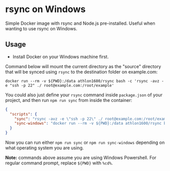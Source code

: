 # rsync on Windows

Simple Docker image with rsync and Node.js pre-installed. Useful when wanting to use rsync on Windows.

## Usage

- Install Docker on your Windows machine first.

Command below will mount the current directory as the "source" directory that will be synced using `rsync` to
the destination folder on example.com:

```shell
docker run --rm -v ${PWD}:/data athlon1600/rsync bash -c 'rsync -avz -e "ssh -p 22" ./ root@example.com:/root/example'
```

You could also just define your `rsync` command inside `package.json` of your project, and then run `npm run sync`
from inside the container:

```json
{
  "scripts": {
    "sync": "rsync -avz -e \"ssh -p 22\" ./ root@example.com:/root/example",
    "sync-windows": "docker run --rm -v ${PWD}:/data athlon1600/rsync bash -c \"npm run sync\""
  }
}
```

Now you can run either `npm run sync` or `npm run sync-windows` depending on what operating system you are using.

**Note:** commands above assume you are using Windows Powershell. For regular command prompt, replace `${PWD}`
with `%cd%`.
